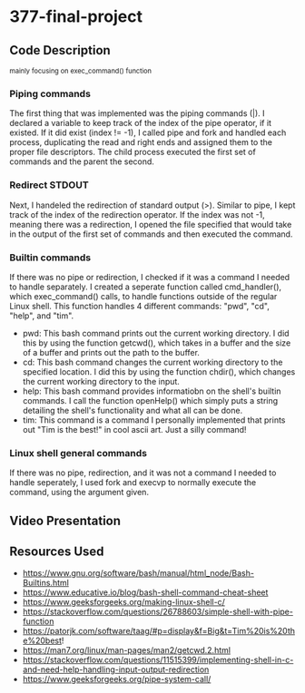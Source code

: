 # 377-final-project

## Code Description 
<sub>mainly focusing on exec_command() function</sub>
### Piping commands
The first thing that was implemented was the piping commands (|). I declared a variable to keep track of the index of the pipe operator, if it existed. If it did exist (index != -1), I called pipe and fork and handled each process, duplicating the read and right ends and assigned them to the proper file descriptors. The child process executed the first set of commands and the parent the second. 

### Redirect STDOUT
Next, I handeled the redirection of standard output (>). Similar to pipe, I kept track of the index of the redirection operator. If the index was not -1, meaning there was a redirection, I opened the file specified that would take in the output of the first set of commands and then executed the command.

### Builtin commands
If there was no pipe or redirection, I checked if it was a command I needed to handle separately. I created a seperate function called cmd_handler(), which exec_command() calls, to handle functions outside of the regular Linux shell. This function handles 4 different commands: "pwd", "cd", "help", and "tim".
* pwd: This bash command prints out the current working directory. I did this by using the function getcwd(), which takes in a buffer and the size of a buffer and prints out the path to the buffer. 
* cd: This bash command changes the current working directory to the specified location. I did this by using the function chdir(), which changes the current working directory to the input. 
* help: This bash command provides informatiobn on the shell's builtin commands. I call the function openHelp() which simply puts a string detailing the shell's functionality and what all can be done. 
* tim: This command is a command I personally implemented that prints out "Tim is the best!" in cool ascii art. Just a silly command!

### Linux shell general commands
If there was no pipe, redirection, and it was not a command I needed to handle seperately, I used fork and execvp to normally execute the command, using the argument given. 

## Video Presentation

## Resources Used
* https://www.gnu.org/software/bash/manual/html_node/Bash-Builtins.html
* https://www.educative.io/blog/bash-shell-command-cheat-sheet
* https://www.geeksforgeeks.org/making-linux-shell-c/
* https://stackoverflow.com/questions/26788603/simple-shell-with-pipe-function
* https://patorjk.com/software/taag/#p=display&f=Big&t=Tim%20is%20the%20best!
* https://man7.org/linux/man-pages/man2/getcwd.2.html
* https://stackoverflow.com/questions/11515399/implementing-shell-in-c-and-need-help-handling-input-output-redirection
* https://www.geeksforgeeks.org/pipe-system-call/
